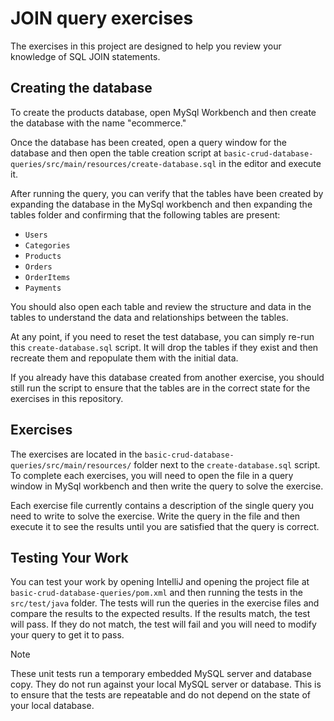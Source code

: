 # JOIN query exercises

The exercises in this project are designed to help you review your knowledge of SQL JOIN statements.

## Creating the database

To create the products database, open MySql Workbench and then create the database with the name "ecommerce." 

Once the database has been created, open a query window for the database and then open the table creation
script at `basic-crud-database-queries/src/main/resources/create-database.sql` in the editor and execute it.

After running the query, you can verify that the tables have been created by expanding the database in the
MySql workbench and then expanding the tables folder and confirming that the following tables are present:

- `Users`
- `Categories`
- `Products`
- `Orders`
- `OrderItems`
- `Payments`

You should also open each table and review the structure and data in the tables to understand the data and
relationships between the tables.

At any point, if you need to reset the test database, you can simply re-run this `create-database.sql` script.
It will drop the tables if they exist and then recreate them and repopulate them with the initial data.

If you already have this database created from another exercise, you should still run the script to ensure that
the tables are in the correct state for the exercises in this repository.

## Exercises

The exercises are located in the `basic-crud-database-queries/src/main/resources/` folder next to the
`create-database.sql` script. To complete each exercises, you will need to open the file in a query window
in MySql workbench and then write the query to solve the exercise.

Each exercise file currently contains a description of the single query you need to write to solve the
exercise. Write the query in the file and then execute it to see the results until you are satisfied that
the query is correct.

## Testing Your Work

You can test your work by opening IntelliJ and opening the project file at `basic-crud-database-queries/pom.xml`
and then running the tests in the `src/test/java` folder. The tests will run the queries in the exercise files
and compare the results to the expected results. If the results match, the test will pass. If they do not match,
the test will fail and you will need to modify your query to get it to pass.

> [!NOTE]
> These unit tests run a temporary embedded MySQL server and database copy.  They do not run against your local
> MySQL server or database.  This is to ensure that the tests are repeatable and do not depend on the state of
> your local database.


